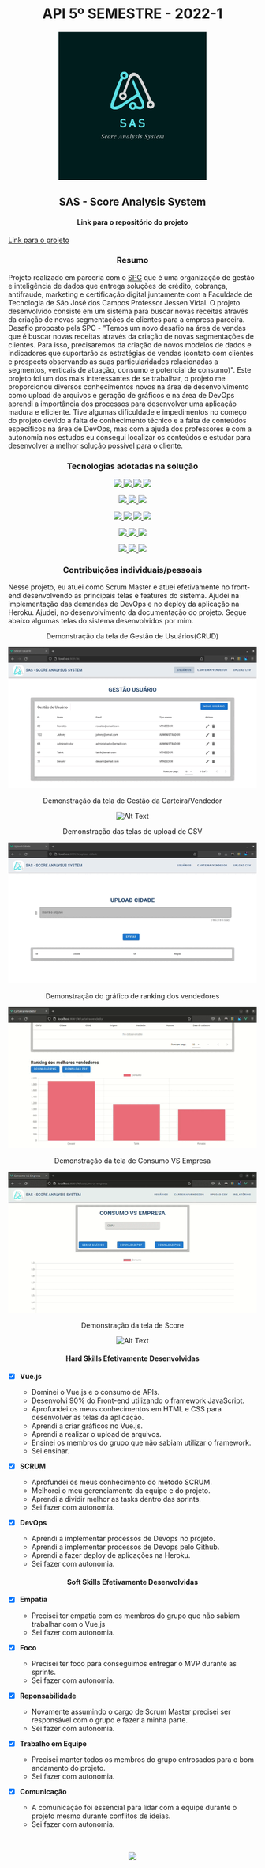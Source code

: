 <h1 align="center">API 5º SEMESTRE - 2022-1</h1>

<p align="center"> <img src="imagens/logo.jpeg" alt="SAS - Score Analysis System" class="center" width=300/> </p>

<h2 align="center">
SAS - Score Analysis System
</h2>

<h4 align="center">
Link para o repositório do projeto
</h4>

[Link para o projeto](https://github.com/TairikJohnny/API-5-SEMESTRE-DOCUMENTACAO)

<h3 align="center">
Resumo
</h3>

Projeto realizado em parceria com o [SPC](https://www.spcbrasil.org.br/) que é uma organização de gestão e inteligência de dados que entrega soluções de crédito, cobrança, antifraude, marketing e certificação digital juntamente com a Faculdade de Tecnologia de São José dos Campos Professor Jessen Vidal. O projeto desenvolvido consiste em um sistema para buscar novas receitas através da criação de novas segmentações de clientes para a empresa parceira. Desafio proposto pela SPC - "Temos um novo desafio na área de vendas que é buscar novas receitas através da criação de novas segmentações de clientes. Para isso, precisaremos da criação de novos modelos de dados e indicadores que suportarão as estratégias de vendas (contato com clientes e prospects observando as suas particularidades relacionadas a segmentos, verticais de atuação, consumo e potencial de consumo)". Este projeto foi um dos mais interessantes de se trabalhar, o projeto me proporcionou diversos conhecimentos novos na área de desenvolvimento como upload de arquivos e geração de gráficos e na área de DevOps aprendi a importância dos processos para desenvolver uma aplicação madura e eficiente. Tive algumas dificuldade e impedimentos no começo do projeto devido a falta de conhecimento técnico e a falta de conteúdos específicos na área de DevOps, mas com a ajuda dos professores e com a autonomia nos estudos eu consegui localizar os conteúdos e estudar para desenvolver a melhor solução possível para o cliente.

<h3 align="center">Tecnologias adotadas na solução</h3>

<p align="center">
<a href="https://vuejs.org/">
  <img src="https://img.shields.io/static/v1?label=Vue.js&message=Front-End&color=4FC08D&style=for-the-badge&logo=Vue.js"/>
</a>
<a href="https://www.javascript.com/">
  <img src="https://img.shields.io/static/v1?label=JavaScript&message=Front-End&color=F7DF1E&style=for-the-badge&logo=JavaScript"/>
</a>
<a href="https://nodejs.org/en/">
<img src="https://img.shields.io/static/v1?label=Node.js&message=Front-End&color=339933&style=for-the-badge&logo=Node.js"/>
</a>
<a href="https://www.npmjs.com/">
<img src="https://img.shields.io/static/v1?label=NPM&message=Front-End&color=CB3837&style=for-the-badge&logo=npm"/>
</a>
</p>
<p align="center">
<a href="https://www.java.com/pt-BR/">
<img src="https://img.shields.io/static/v1?label=Java 11&message=Back-End&color=007396&style=for-the-badge&logo=Java"/>
</a>
<a href="https://maven.apache.org/">
<img src="https://img.shields.io/static/v1?label=Maven&message=Back-End&color=C71A36&style=for-the-badge&logo=Apache Maven"/>
</a>
<a href="https://spring.io/projects/spring-boot">
<img src="https://img.shields.io/static/v1?label=Spring Boot&message=Back-End&color=6DB33F&style=for-the-badge&logo=Spring"/>
</a>
</p>
<p align="center">
  <a href="https://www.python.org/">
  <img src="https://img.shields.io/static/v1?label=Python&message=Analise de Dados&color=3776AB&style=for-the-badge&logo=Python"/>
</a>
<a href="https://flask.palletsprojects.com/en/2.1.x/">
  <img src="https://img.shields.io/static/v1?label=Flask&message=Analise de Dados&color=000000&style=for-the-badge&logo=Flask"/>
</a>
<a href="https://pandas.pydata.org/">
  <img src="https://img.shields.io/static/v1?label=Pandas&message=Analise de Dados&color=150458&style=for-the-badge&logo=pandas"/>
</a>
<a href="https://pypi.org/project/pip/">
  <img src="https://img.shields.io/static/v1?label=PIP&message=Analise de Dados&color=3775A9&style=for-the-badge&logo=PyPI"/>
</a>
</p>
<p align="center">
  <a href="https://git-scm.com/">
  <img src="https://img.shields.io/static/v1?label=Git&message=DevOps&color=F05032&style=for-the-badge&logo=Git"/>
</a>
  <a href="https://github.com/">
  <img src="https://img.shields.io/static/v1?label=GitHub&message=DevOps&color=181717&style=for-the-badge&logo=GitHub"/>
</a>
  <a href="https://www.postman.com/">
  <img src="https://img.shields.io/static/v1?label=Postman&message=DevOps&color=FF6C37&style=for-the-badge&logo=Postman"/>
</a>
</p>
<p align="center">
  <a href="https://www.oracle.com/br/cloud/">
<img src="https://img.shields.io/static/v1?label=Oracle Cloud&message=Banco de Dados&color=F80000&style=for-the-badge&logo=Oracle"/>
</a>
  <a href="https://www.atlassian.com/br/software/jira">
  <img src="https://img.shields.io/static/v1?label=Jira&message=Processo&color=0052CC&style=for-the-badge&logo=Jira Software"/>
</a>
<a href="https://www.heroku.com/">
  <img src="https://img.shields.io/static/v1?label=Heroku&message=Hospedagem&color=430098&style=for-the-badge&logo=Heroku"/>
</a>
</p>

<h3 align="center">Contribuições individuais/pessoais</h3>

Nesse projeto, eu atuei como Scrum Master e atuei efetivamente no front-end desenvolvendo as principais telas e features do sistema. Ajudei na implementação das demandas de DevOps e no deploy da aplicação na Heroku. Ajudei, no desenvolvimento da documentação do projeto. Segue abaixo algumas telas do sistema desenvolvidos por mim.

<p align="center">Demonstração da tela de Gestão de Usuários(CRUD)</p>

<div align="center">

![Alt Text](./videos/tela_usuarios.gif)

</div>

<p align="center">Demonstração da tela de Gestão da Carteira/Vendedor</p>

<div align="center">

![Alt Text](./videos/tela_carteira_vendedor2.gif)

</div>

<p align="center">Demonstração das telas de upload de CSV</p>

<div align="center">

![Alt Text](./videos/telas_upload_csv.gif)

</div>

<p align="center">Demonstração do gráfico de ranking dos vendedores</p>

<div align="center">

![Alt Text](./videos/tela_ranking_vendedores.gif)

</div>

<p align="center">Demonstração da tela de Consumo VS Empresa</p>

<div align="center">

![Alt Text](./videos/tela_consumo_vs_empresa.gif)

</div>

<p align="center">Demonstração da tela de Score</p>

<div align="center">

![Alt Text](./videos/tela_score_filtro.gif)

</div>

<h4 align="center">Hard Skills Efetivamente Desenvolvidas</h4>

- [x] <b>Vue.js</b>
    - Dominei o Vue.js e o consumo de APIs.
    - Desenvolvi 90% do Front-end utilizando o framework JavaScript.
    - Aprofundei os meus conhecimentos em HTML e CSS para desenvolver as telas da aplicação.
    - Aprendi a criar gráficos no Vue.js.
    - Aprendi a realizar o upload de arquivos.
    - Ensinei os membros do grupo que não sabiam utilizar o framework.
    - Sei ensinar.

- [x] <b>SCRUM</b>
    - Aprofundei os meus conhecimento do método SCRUM.
    - Melhorei o meu gerenciamento da equipe e do projeto.
    - Aprendi a dividir melhor as tasks dentro das sprints.
    - Sei fazer com autonomia.

- [x] <b>DevOps</b>
    - Aprendi a implementar processos de Devops no projeto.
    - Aprendi a implementar processos de Devops pelo Github.
    - Aprendi a fazer deploy de aplicações na Heroku.
    - Sei fazer com autonomia.

<h4 align="center">Soft Skills Efetivamente Desenvolvidas</h4>

- [x] <b>Empatia</b>
    - Precisei ter empatia com os membros do grupo que não sabiam trabalhar com o Vue.js
    - Sei fazer com autonomia.

- [x] <b>Foco</b>
    - Precisei ter foco para conseguimos entregar o MVP durante as sprints.
    - Sei fazer com autonomia.

- [x] <b>Reponsabilidade</b>
    - Novamente assumindo o cargo de Scrum Master precisei ser responsável com o grupo e fazer a minha parte.
    - Sei fazer com autonomia.

- [x] <b>Trabalho em Equipe</b>
    - Precisei manter todos os membros do grupo entrosados para o bom andamento do projeto.
    - Sei fazer com autonomia.

- [x] <b>Comunicação</b>
    - A comunicação foi essencial para lidar com a equipe durante o projeto mesmo durante conflitos de ideias.
    - Sei fazer com autonomia.

<br>
<br>

<div align="center">
  <a href="https://github.com/TairikJohnny/PORTFOLIO-TRABALHO-CONCLUSAO-FATEC#api-5%C2%BA-semestre---2022-1">
    <img src="https://img.shields.io/static/v1?label=RETORNAR AO MENU&message=CLIQUE AQUI&color=CC0000&style=for-the-badge&logo=GitHub"/>
  </a>
</div>